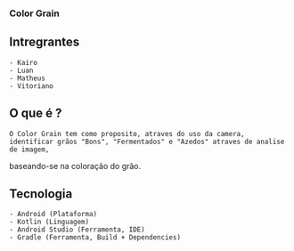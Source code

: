 ### Color Grain

## Intregrantes

    - Kairo 
    - Luan  
    - Matheus
    - Vitoriano 

## O que é ? 

    O Color Grain tem como proposito, atraves do uso da camera, identificar grãos "Bons", "Fermentados" e "Azedos" atraves de analise de imagem,
baseando-se na coloração do grão.

## Tecnologia

    - Android (Plataforma)
    - Kotlin (Linguagem)
    - Android Studio (Ferramenta, IDE)
    - Gradle (Ferramenta, Build + Dependencies)
